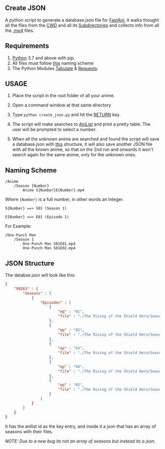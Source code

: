 ## Create JSON

A python script to generate a database.json file for [FastAni](https://private.fastani.net), it walks thought all the files from the [CWD](https://en.wikipedia.org/wiki/Working_directory) and all its [Subdirectories](https://www.computerhope.com/jargon/s/subdirec.htm) and collects info from all the [.mp4](https://en.wikipedia.org/wiki/MPEG-4_Part_14) files.


## Requirements

1. [Python](https://www.python.org/) 3.7 and above with pip.
2. All files must follow [this](#Naming-Scheme) naming scheme
3. The Python Modules [Tabulate](https://pypi.org/project/tabulate/) & [Requests](https://pypi.org/project/requests/).



## USAGE

1. Place the script in the root folder of all your anime.

2. Open a command window at that same directory

3. Type ``python create_json.py`` and hit the [RETURN](https://pc.net/helpcenter/answers/keyboard_return_key#:~:text=The%20Return%20key%20has%20the,paper%20to%20the%20next%20line) key.

4. The script will make searches to [AniList](https://anilist.co) and print a pretty table. The user will be prompted to select a number.

5. When all the unknown anime are searched and found the script will save a database.json with [this](#JSON-Structure) structure, it will also save another JSON file with all the known anime, so that on the 2nd run and onwards it won't search again for the same anime, only for the unknown ones.




## Naming Scheme

```
/Anime
	/Season {Number}
		Anime S{Number}E{Number}.mp4
```

Where ``{Number}`` is a full number, in other words an Integer.

```
S{Number} ==> S01 (Season 1)

E{Number} ==> E01 (Episode 1)
```

For Example:

```
/One-Punch Man
	/Season 1
		One-Punch Man S01E01.mp4
		One-Punch Man S01E02.mp4
```

## JSON Structure

The databse.json will look like this:

```json
{
    "99263" : {
        "Seasons" : [
            {
                "Episodes" : [
                    {
                        "ep" : "01",
                        "file" : "./The Rising of the Shield Hero/Season 1/The Rising of the Shield Hero S01E01.mp4"
                    },
                    {
                        "ep" : "02",
                        "file" : "./The Rising of the Shield Hero/Season 1/The Rising of the Shield Hero S01E02.mp4"
                    },
                    {
                        "ep" : "03",
                        "file" : "./The Rising of the Shield Hero/Season 1/The Rising of the Shield Hero S01E03.mp4"
                    },
                    {
                        "ep" : "04",
                        "file" : "./The Rising of the Shield Hero/Season 1/The Rising of the Shield Hero S01E04.mp4"
                    },
                    {
                        "ep" : "05",
                        "file" : "./The Rising of the Shield Hero/Season 1/The Rising of the Shield Hero S01E05.mp4"
                    }
                ]
            ]
        }
    }
}
```

It has the anilist id as the key entry, and inside it a json that has an array of seasons with their files.

*NOTE: Due to a new bug its not an array of seasons but instead its a json.*
